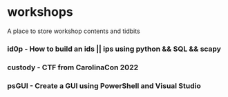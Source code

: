 # workshops
A place to store workshop contents and tidbits

### id0p - How to build an ids || ips using python && SQL && scapy

### custody - CTF from CarolinaCon 2022

### psGUI - Create a GUI using PowerShell and Visual Studio

